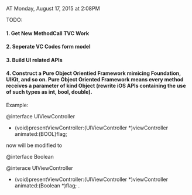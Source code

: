 AT Monday, August 17, 2015 at 2:08PM

TODO:
<h4>
1. Get New MethodCall TVC Work
</h4>
<h4>
2. Seperate VC Codes form model
</h4>
<h4>
3. Build UI related APIs
</h4>
<h4>
4. Construct a Pure Object Orientied Framework mimicing Foundation, UIKit, and so on. Pure Object Oriented Framework means every method receives a parameter of kind Object (rewrite iOS APIs containing the use of such types as int, bool, double).
</h4>
Example:

@interface UIViewController

- (void)presentViewController:(UIViewController *)viewController animated:(BOOL)flag;

now will be modified to

@interface Boolean

@interace UIViewController

- (void)presentViewController:(UIViewController *)viewController animated:(Boolean *)flag;
.